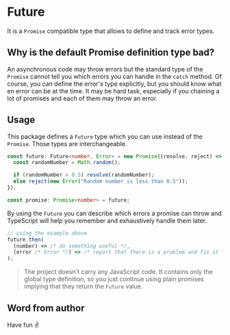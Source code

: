 # Future

It is a `Promise` compatible type that allows to define and track error types.

## Why is the default Promise definition type bad?

An asynchronous code may throw errors but the standard type of the `Promise` cannot tell you which errors you can handle in the `catch` method. Of course, you can define the error's type explicitly, but you should know what en error can be at the time. It may be hard task, especially if you chaining a lot of promises and each of them may throw an error.

## Usage

This package defines a `Future` type which you can use instead of the `Promise`. Those types are interchangeable.

```typescript
const future: Future<number, Error> = new Promise((resolve, reject) => {
  const randomNumber = Math.random();

  if (randomNumber > 0.5) resolve(randomNumber);
  else reject(new Error("Random number is less than 0.5"));
});

const promise: Promise<number> = future;
```

By using the `Future` you can describe which errors a promise can throw and TypeScript will help you remember and exhaustively handle them later.

```typescript
// using the example above
future.then(
  (number) => /* do something useful */,
  (error /* Error */) => /* report that there is a problem and fix it */
);
```

> The project doesn't carry any JavaScript code. It contains only the global type definition, so you just continue using plain promises implying that they return the `Future` value.

## Word from author

Have fun ✌️
